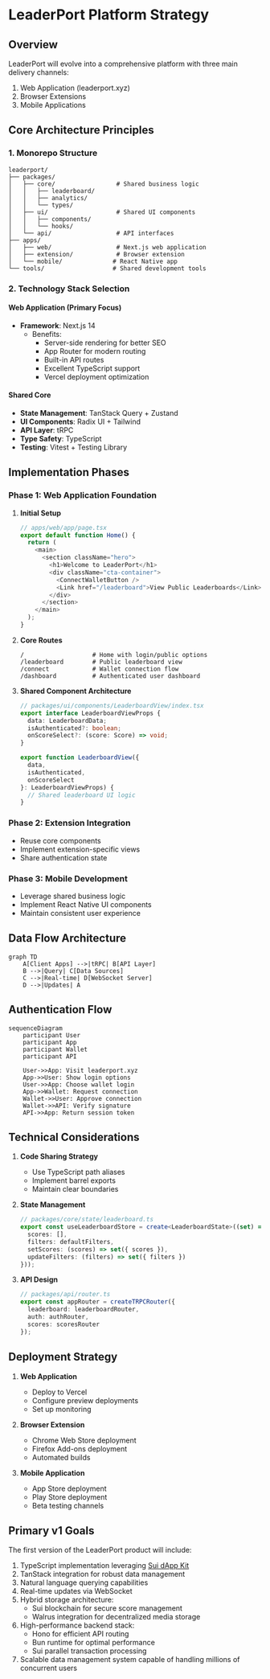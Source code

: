 # LeaderPort Platform Strategy

## Overview
LeaderPort will evolve into a comprehensive platform with three main delivery channels:
1. Web Application (leaderport.xyz)
2. Browser Extensions
3. Mobile Applications

## Core Architecture Principles

### 1. Monorepo Structure
```
leaderport/
├── packages/
│   ├── core/                 # Shared business logic
│   │   ├── leaderboard/
│   │   ├── analytics/
│   │   └── types/
│   ├── ui/                   # Shared UI components
│   │   ├── components/
│   │   └── hooks/
│   └── api/                  # API interfaces
├── apps/
│   ├── web/                  # Next.js web application
│   ├── extension/            # Browser extension
│   └── mobile/              # React Native app
└── tools/                   # Shared development tools
```

### 2. Technology Stack Selection

#### Web Application (Primary Focus)
- **Framework**: Next.js 14
  - Benefits:
    - Server-side rendering for better SEO
    - App Router for modern routing
    - Built-in API routes
    - Excellent TypeScript support
    - Vercel deployment optimization

#### Shared Core
- **State Management**: TanStack Query + Zustand
- **UI Components**: Radix UI + Tailwind
- **API Layer**: tRPC
- **Type Safety**: TypeScript
- **Testing**: Vitest + Testing Library

## Implementation Phases

### Phase 1: Web Application Foundation
1. **Initial Setup**
   ```typescript
   // apps/web/app/page.tsx
   export default function Home() {
     return (
       <main>
         <section className="hero">
           <h1>Welcome to LeaderPort</h1>
           <div className="cta-container">
             <ConnectWalletButton />
             <Link href="/leaderboard">View Public Leaderboards</Link>
           </div>
         </section>
       </main>
     );
   }
   ```

2. **Core Routes**
   ```
   /                   # Home with login/public options
   /leaderboard        # Public leaderboard view
   /connect            # Wallet connection flow
   /dashboard          # Authenticated user dashboard
   ```

3. **Shared Component Architecture**
   ```typescript
   // packages/ui/components/LeaderboardView/index.tsx
   export interface LeaderboardViewProps {
     data: LeaderboardData;
     isAuthenticated?: boolean;
     onScoreSelect?: (score: Score) => void;
   }

   export function LeaderboardView({
     data,
     isAuthenticated,
     onScoreSelect
   }: LeaderboardViewProps) {
     // Shared leaderboard UI logic
   }
   ```

### Phase 2: Extension Integration
- Reuse core components
- Implement extension-specific views
- Share authentication state

### Phase 3: Mobile Development
- Leverage shared business logic
- Implement React Native UI components
- Maintain consistent user experience

## Data Flow Architecture

```mermaid
graph TD
    A[Client Apps] -->|tRPC| B[API Layer]
    B -->|Query| C[Data Sources]
    C -->|Real-time| D[WebSocket Server]
    D -->|Updates| A
```

## Authentication Flow

```mermaid
sequenceDiagram
    participant User
    participant App
    participant Wallet
    participant API

    User->>App: Visit leaderport.xyz
    App->>User: Show login options
    User->>App: Choose wallet login
    App->>Wallet: Request connection
    Wallet->>User: Approve connection
    Wallet->>API: Verify signature
    API->>App: Return session token
```

## Technical Considerations

1. **Code Sharing Strategy**
   - Use TypeScript path aliases
   - Implement barrel exports
   - Maintain clear boundaries

2. **State Management**
   ```typescript
   // packages/core/state/leaderboard.ts
   export const useLeaderboardStore = create<LeaderboardState>((set) => ({
     scores: [],
     filters: defaultFilters,
     setScores: (scores) => set({ scores }),
     updateFilters: (filters) => set({ filters })
   }));
   ```

3. **API Design**
   ```typescript
   // packages/api/router.ts
   export const appRouter = createTRPCRouter({
     leaderboard: leaderboardRouter,
     auth: authRouter,
     scores: scoresRouter
   });
   ```

## Deployment Strategy

1. **Web Application**
   - Deploy to Vercel
   - Configure preview deployments
   - Set up monitoring

2. **Browser Extension**
   - Chrome Web Store deployment
   - Firefox Add-ons deployment
   - Automated builds

3. **Mobile Application**
   - App Store deployment
   - Play Store deployment
   - Beta testing channels

## Primary v1 Goals

The first version of the LeaderPort product will include: 

1. TypeScript implementation leveraging [Sui dApp Kit](https://sdk.mystenlabs.com/dapp-kit?ref=blog.sui.io)
2. TanStack integration for robust data management
3. Natural language querying capabilities
4. Real-time updates via WebSocket
5. Hybrid storage architecture:
   - Sui blockchain for secure score management
   - Walrus integration for decentralized media storage
6. High-performance backend stack:
   - Hono for efficient API routing
   - Bun runtime for optimal performance
   - Sui parallel transaction processing
7. Scalable data management system capable of handling millions of concurrent users
